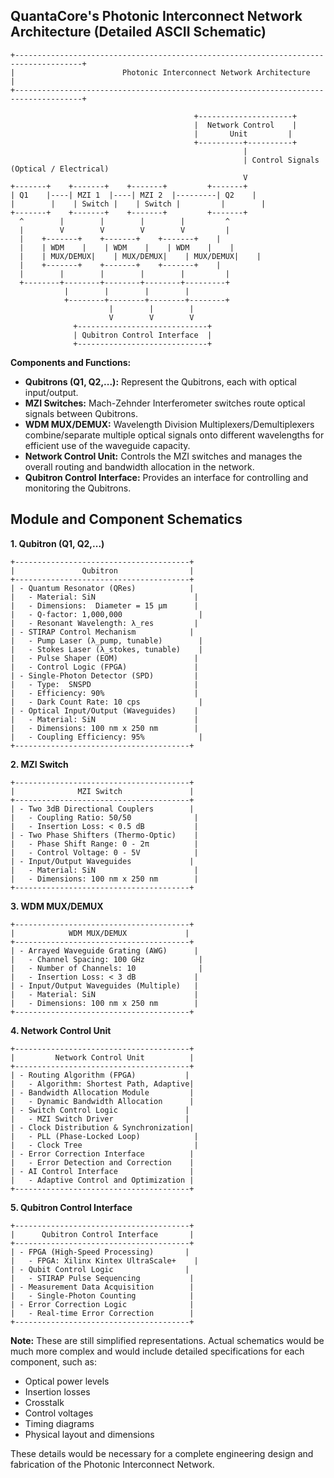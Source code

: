 ## QuantaCore's Photonic Interconnect Network Architecture (Detailed ASCII Schematic)

```
+-------------------------------------------------------------------------------------+
|                        Photonic Interconnect Network Architecture                   |
+-------------------------------------------------------------------------------------+

                                         +---------------------+
                                         |  Network Control    |
                                         |       Unit         |
                                         +----------+----------+
                                                    |
                                                    | Control Signals (Optical / Electrical)
                                                    V
+-------+    +-------+    +-------+         +-------+
| Q1    |----| MZI 1  |----| MZI 2  |---------| Q2    |
|        |    | Switch |    | Switch |         |        |
+-------+    +-------+    +-------+         +-------+
  ^        |        |        |        |         ^
  |        V        V        V        V         |
  |    +-------+    +-------+    +-------+    |
  |    | WDM    |    | WDM    |    | WDM    |    |
  |    | MUX/DEMUX|    | MUX/DEMUX|    | MUX/DEMUX|    |
  |    +-------+    +-------+    +-------+    |
  |        |        |        |        |         |
  +--------+--------+--------+--------+---------+
            |        |        |        |
            +--------+--------+--------+--------+
                      |        |        |
                      V        V        V
              +-----------------------------+
              | Qubitron Control Interface  |
              +-----------------------------+
```

**Components and Functions:**

* **Qubitrons (Q1, Q2,...):** Represent the Qubitrons, each with optical input/output.
* **MZI Switches:** Mach-Zehnder Interferometer switches route optical signals between Qubitrons.
* **WDM MUX/DEMUX:** Wavelength Division Multiplexers/Demultiplexers combine/separate multiple optical signals onto different wavelengths for efficient use of the waveguide capacity.
* **Network Control Unit:** Controls the MZI switches and manages the overall routing and bandwidth allocation in the network.
* **Qubitron Control Interface:**  Provides an interface for controlling and monitoring the Qubitrons.

## Module and Component Schematics

**1. Qubitron (Q1, Q2,...)**

```
+---------------------------------------+
|               Qubitron                |
+---------------------------------------+
| - Quantum Resonator (QRes)            |
|   - Material: SiN                      |
|   - Dimensions:  Diameter = 15 μm      |
|   - Q-factor: 1,000,000                 |
|   - Resonant Wavelength: λ_res         |
| - STIRAP Control Mechanism            |
|   - Pump Laser (λ_pump, tunable)        |
|   - Stokes Laser (λ_stokes, tunable)    |
|   - Pulse Shaper (EOM)                 |
|   - Control Logic (FPGA)               |
| - Single-Photon Detector (SPD)         |
|   - Type:  SNSPD                       |
|   - Efficiency: 90%                    |
|   - Dark Count Rate: 10 cps             |
| - Optical Input/Output (Waveguides)    |
|   - Material: SiN                      |
|   - Dimensions: 100 nm x 250 nm        |
|   - Coupling Efficiency: 95%            |
+---------------------------------------+
```

**2. MZI Switch**

```
+---------------------------------------+
|              MZI Switch               |
+---------------------------------------+
| - Two 3dB Directional Couplers        |
|   - Coupling Ratio: 50/50              |
|   - Insertion Loss: < 0.5 dB           |
| - Two Phase Shifters (Thermo-Optic)    |
|   - Phase Shift Range: 0 - 2π          |
|   - Control Voltage: 0 - 5V            |
| - Input/Output Waveguides             |
|   - Material: SiN                      |
|   - Dimensions: 100 nm x 250 nm        |
+---------------------------------------+
```

**3. WDM MUX/DEMUX**

```
+---------------------------------------+
|            WDM MUX/DEMUX             |
+---------------------------------------+
| - Arrayed Waveguide Grating (AWG)      |
|   - Channel Spacing: 100 GHz            |
|   - Number of Channels: 10              |
|   - Insertion Loss: < 3 dB             |
| - Input/Output Waveguides (Multiple)   |
|   - Material: SiN                      |
|   - Dimensions: 100 nm x 250 nm        |
+---------------------------------------+
```

**4. Network Control Unit**

```
+---------------------------------------+
|         Network Control Unit          |
+---------------------------------------+
| - Routing Algorithm (FPGA)           |
|   - Algorithm: Shortest Path, Adaptive|
| - Bandwidth Allocation Module         |
|   - Dynamic Bandwidth Allocation      |
| - Switch Control Logic               |
|   - MZI Switch Driver                |
| - Clock Distribution & Synchronization|
|   - PLL (Phase-Locked Loop)            |
|   - Clock Tree                         |
| - Error Correction Interface          |
|   - Error Detection and Correction    |
| - AI Control Interface                |
|   - Adaptive Control and Optimization |
+---------------------------------------+
```

**5. Qubitron Control Interface**

```
+---------------------------------------+
|      Qubitron Control Interface       |
+---------------------------------------+
| - FPGA (High-Speed Processing)       |
|   - FPGA: Xilinx Kintex UltraScale+    |
| - Qubit Control Logic                |
|   - STIRAP Pulse Sequencing           |
| - Measurement Data Acquisition        |
|   - Single-Photon Counting            |
| - Error Correction Logic              |
|   - Real-time Error Correction        |
+---------------------------------------+
```

**Note:** These are still simplified representations. Actual schematics would be much more complex and would include detailed specifications for each component, such as:

* Optical power levels
* Insertion losses
* Crosstalk
* Control voltages
* Timing diagrams
* Physical layout and dimensions

These details would be necessary for a complete engineering design and fabrication of the Photonic Interconnect Network.
